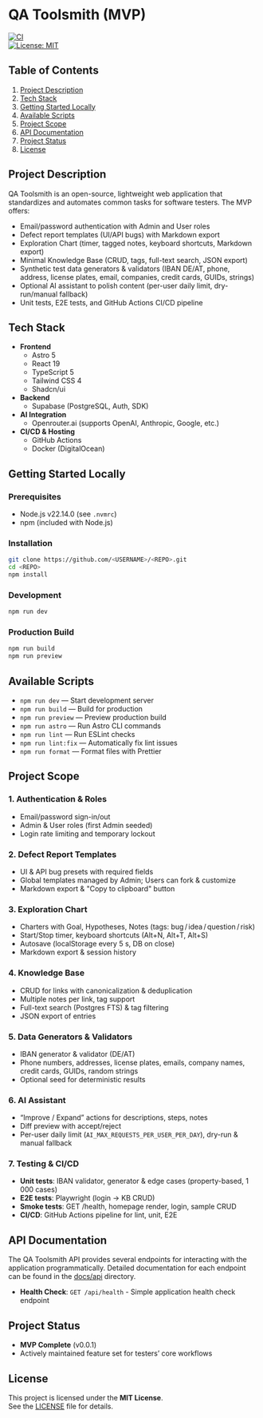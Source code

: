 # QA Toolsmith (MVP)

[![CI](https://github.com/<USERNAME>/<REPO>/actions/workflows/ci.yml/badge.svg)](https://github.com/<USERNAME>/<REPO>/actions)  
[![License: MIT](https://img.shields.io/badge/License-MIT-yellow.svg)](LICENSE)

## Table of Contents

1. [Project Description](#project-description)
2. [Tech Stack](#tech-stack)
3. [Getting Started Locally](#getting-started-locally)
4. [Available Scripts](#available-scripts)
5. [Project Scope](#project-scope)
6. [API Documentation](#api-documentation)
7. [Project Status](#project-status)
8. [License](#license)

## Project Description

QA Toolsmith is an open-source, lightweight web application that standardizes and automates common tasks for software testers. The MVP offers:

- Email/password authentication with Admin and User roles
- Defect report templates (UI/API bugs) with Markdown export
- Exploration Chart (timer, tagged notes, keyboard shortcuts, Markdown export)
- Minimal Knowledge Base (CRUD, tags, full-text search, JSON export)
- Synthetic test data generators & validators (IBAN DE/AT, phone, address, license plates, email, companies, credit cards, GUIDs, strings)
- Optional AI assistant to polish content (per-user daily limit, dry-run/manual fallback)
- Unit tests, E2E tests, and GitHub Actions CI/CD pipeline

## Tech Stack

- **Frontend**
  - Astro 5
  - React 19
  - TypeScript 5
  - Tailwind CSS 4
  - Shadcn/ui
- **Backend**
  - Supabase (PostgreSQL, Auth, SDK)
- **AI Integration**
  - Openrouter.ai (supports OpenAI, Anthropic, Google, etc.)
- **CI/CD & Hosting**
  - GitHub Actions
  - Docker (DigitalOcean)

## Getting Started Locally

### Prerequisites

- Node.js v22.14.0 (see `.nvmrc`)
- npm (included with Node.js)

### Installation

```bash
git clone https://github.com/<USERNAME>/<REPO>.git
cd <REPO>
npm install
```

### Development

```bash
npm run dev
```

### Production Build

```bash
npm run build
npm run preview
```

## Available Scripts

- `npm run dev` — Start development server
- `npm run build` — Build for production
- `npm run preview` — Preview production build
- `npm run astro` — Run Astro CLI commands
- `npm run lint` — Run ESLint checks
- `npm run lint:fix` — Automatically fix lint issues
- `npm run format` — Format files with Prettier

## Project Scope

### 1. Authentication & Roles

- Email/password sign-in/out
- Admin & User roles (first Admin seeded)
- Login rate limiting and temporary lockout

### 2. Defect Report Templates

- UI & API bug presets with required fields
- Global templates managed by Admin; Users can fork & customize
- Markdown export & "Copy to clipboard" button

### 3. Exploration Chart

- Charters with Goal, Hypotheses, Notes (tags: bug / idea / question / risk)
- Start/Stop timer, keyboard shortcuts (Alt+N, Alt+T, Alt+S)
- Autosave (localStorage every 5 s, DB on close)
- Markdown export & session history

### 4. Knowledge Base

- CRUD for links with canonicalization & deduplication
- Multiple notes per link, tag support
- Full-text search (Postgres FTS) & tag filtering
- JSON export of entries

### 5. Data Generators & Validators

- IBAN generator & validator (DE/AT)
- Phone numbers, addresses, license plates, emails, company names, credit cards, GUIDs, random strings
- Optional seed for deterministic results

### 6. AI Assistant

- “Improve / Expand” actions for descriptions, steps, notes
- Diff preview with accept/reject
- Per-user daily limit (`AI_MAX_REQUESTS_PER_USER_PER_DAY`), dry-run & manual fallback

### 7. Testing & CI/CD

- **Unit tests**: IBAN validator, generator & edge cases (property-based, 1 000 cases)
- **E2E tests**: Playwright (login → KB CRUD)
- **Smoke tests**: GET /health, homepage render, login, sample CRUD
- **CI/CD**: GitHub Actions pipeline for lint, unit, E2E

## API Documentation

The QA Toolsmith API provides several endpoints for interacting with the application programmatically. Detailed documentation for each endpoint can be found in the [docs/api](docs/api) directory.

- **Health Check**: `GET /api/health` - Simple application health check endpoint

## Project Status

- **MVP Complete** (v0.0.1)
- Actively maintained feature set for testers’ core workflows

## License

This project is licensed under the **MIT License**.  
See the [LICENSE](LICENSE) file for details.

